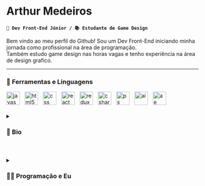 # Arthur Medeiros

**`🌱 Dev Front-End Júnior / 📚 Estudante de Game Design`**

Bem vindo ao meu perfil do Github! Sou um Dev Front-End iniciando minha jornada como profissional na área de programação.\
Também estudo game design nas horas vagas e tenho experiência na área de design grafico.

---

### 🧰 Ferramentas e Linguagens

<img align="left" width="35px" style="padding-right:10px;" alt="javascript" src="https://cdn.jsdelivr.net/gh/devicons/devicon/icons/javascript/javascript-plain.svg" />
<img align="left" width="35px" style="padding-right:10px;" alt="html5" src="https://cdn.jsdelivr.net/gh/devicons/devicon/icons/html5/html5-plain.svg" />
<img align="left" width="35px" style="padding-right:10px;" alt="css" src="https://cdn.jsdelivr.net/gh/devicons/devicon/icons/css3/css3-plain.svg" />
<img align="left" width="35px" style="padding-right:10px;" alt="react" src="https://cdn.jsdelivr.net/gh/devicons/devicon/icons/react/react-original.svg" />
<img align="left" width="35px" style="padding-right:10px;" alt="redux" src="https://cdn.jsdelivr.net/gh/devicons/devicon/icons/redux/redux-original.svg" />
<img align="left" width="35px" style="padding-right:10px;" alt="csharp" src="https://cdn.jsdelivr.net/gh/devicons/devicon/icons/csharp/csharp-plain.svg" />
<img align="left" width="35px" style="padding-right:10px;" alt="ps" src="https://cdn.jsdelivr.net/gh/devicons/devicon/icons/photoshop/photoshop-plain.svg" />
<img align="left" width="35px" style="padding-right:10px;" alt="ai" src="https://cdn.jsdelivr.net/gh/devicons/devicon/icons/illustrator/illustrator-plain.svg" />
<img align="left" width="35px" style="padding-right:10px;" alt="ae" src="https://cdn.jsdelivr.net/gh/devicons/devicon/icons/aftereffects/aftereffects-plain.svg" />
<br />

#

<details>
<summary><h3>🧑 Bio</h3></summary>
Prazer! Meu nome é Arthur, tenho 23 anos, sou mineiro, apaixonado por jogos e uma boa cerveja 🍺<br>
Sempre fui uma pessoa muito curiosa com tudo, sempre buscando aprender e descobrir coisas novas. Isso acabou fazendo com que eu rapidamente me interessasse pelo processo de criação das coisas que mais me fascinam: Arte, Literatura e Tecnologia. Esse interesse acabou me proporcionando ótimas experiências e abriu muitas portas das quais eu sempre tento aproveitar ao máximo.
</details>

#

<details>
<summary><h3>👨‍💻 Programação e Eu</h3></summary>
Minha jornada na área de programação começou com minha entrada no curso de Jogos Digitais na PUC-MG onde tive meu primeiro contato com C#. Inicialmente me senti um pouco intimidado mas acabei pegando muito gosto pela coisa.<br>
No início de 2022 tive a oportunidade de me inscrever no curso de desenvolvimento de softwares da Trybe onde definitivamente me apaixonei pela área e depois de muito esforço e dedicação conluí o módulo de desenvolvimento front-end.<br>
Agora estou em busca de novas oportunidades para cada vez mais me aprofundar na área e aprender ainda mais!
</details>
